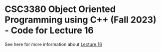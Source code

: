 # CSC3380 Object Oriented Programming using C++ (Fall 2023) - Code for Lecture 16

See here for more information about [Lecture 16][lecture16]

[lecture16]: https://teaching.hkaiser.org/fall2023/csc3380/course/lecture16.html
